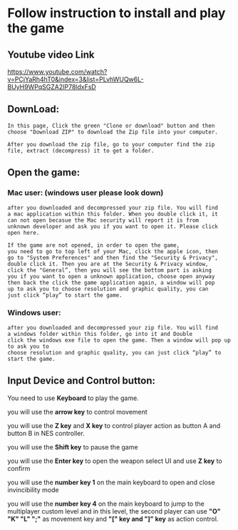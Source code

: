 # Follow instruction to install and play the game

## Youtube video Link
https://www.youtube.com/watch?v=PCjYaRh4hT0&index=3&list=PLvhWUQw6L-BUyH9WPqSGZA2IP78ldxFsD

## DownLoad:

    In this page, Click the green "Clone or download" button and then
    choose "Download ZIP" to download the Zip file into your computer.

    After you download the zip file, go to your computer find the zip
    file, extract (decompress) it to get a folder.

## Open the game:
### Mac user: (windows user please look down)
    after you downloaded and decompressed your zip file. You will find
    a mac application within this folder. When you double click it, it
    can not open becasue the Mac security will report it is from
    unknown developer and ask you if you want to open it. Please click
    open here.

    If the game are not opened, in order to open the game,
    you need to go to top left of your Mac, click the apple icon, then
    go to "System Preferences" and then find the "Security & Privacy",
    double click it. Then you are at the Security & Privacy window,
    click the "General”, then you will see the bottom part is asking
    you if you want to open a unknown application, choose open anyway
    then back the click the game application again, a window will pop
    up to ask you to choose resolution and graphic quality, you can
    just click “play” to start the game.
    
### Windows user:
    after you downloaded and decompressed your zip file. You will find
    a windows folder within this folder, go into it and Double
    click the windows exe file to open the game. Then a window will pop up to ask you to
    choose resolution and graphic quality, you can just click “play” to
    start the game.

## Input Device and Control button:
You need to use **Keyboard** to play the game.

you will use the **arrow key** to control movement

you will use the  **Z key** and **X key** to control player action as button A and button B in
NES controller.

you will use the **Shift key** to pause the game

you will use the **Enter key** to open the weapon  select UI and use  **Z key** to confirm

you will use the **number key 1** on the main keyboard to open and close invincibility mode

you will use the **number key 4** on the main keyboard to jump to the multiplayer custom
level and in this level, the second player can use **"O" "K" "L" ";"** as movement key and
**"[" key and  "]" key** as action control.











